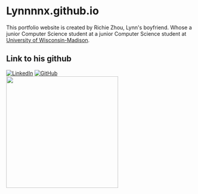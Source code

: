 # Lynnnnx.github.io

<p> This portfolio website is created by Richie Zhou, Lynn's boyfriend. 
  Whose a junior Computer Science student at a junior Computer Science student at <a href="https://www.cs.wisc.edu/" target="blank">University of Wisconsin-Madison</a>.
</p>

## Link to his github
[![LinkedIn](https://img.shields.io/badge/linkedin-%230077B5.svg?style=for-the-badge&logo=linkedin&logoColor=white)](https://www.linkedin.com/in/richiezhou/)
[![GitHub](https://img.shields.io/badge/github-%23121011.svg?style=for-the-badge&logo=github&logoColor=white)](https://www.github.com/arunike)
<br>
<img src='https://github.com/arunike/FunQrcode/blob/main/Qrcode.gif' width='300'>
